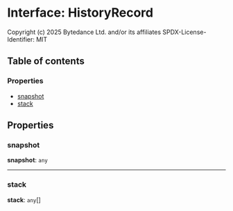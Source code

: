# Interface: HistoryRecord

Copyright (c) 2025 Bytedance Ltd. and/or its affiliates
SPDX-License-Identifier: MIT

## Table of contents

### Properties

* [snapshot](/auto-docs/free-layout-editor/interfaces/HistoryRecord.md#snapshot)
* [stack](/auto-docs/free-layout-editor/interfaces/HistoryRecord.md#stack)

## Properties

### snapshot

**snapshot**: `any`

***

### stack

**stack**: `any`\[]
